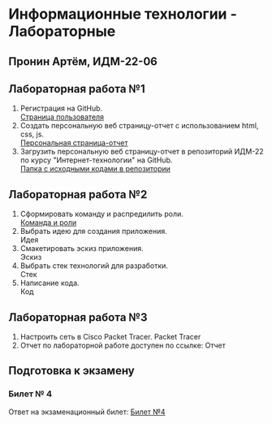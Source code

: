 # Информационные технологии - Лабораторные

## Пронин Артём, ИДМ-22-06

## Лабораторная работа №1

1.  Регистрация на GitHub.\
[Страница пользователя](https://github.com/Tr0y4n)
2.  Создать персональную веб страницу-отчет с использованием html, css, js.\
[Персональная страница-отчет](https://Tr0y4n.github.io/IT/)
3.  Загрузить персональную веб страницу-отчет в репозиторий ИДМ-22 по курсу "Интернет-технологии" на GitHub.\
[Папка с исходными кодами в репозитории](https://github.com/Tr0y4n/IT/tree/master)

## Лабораторная работа №2

1.  Сформировать команду и распредилить роли.\
[Команда и роли](https://docs.google.com/spreadsheets/d/1ypxgDUpNsaAK5PH90dTfGKdtDnWaeEDWfupEbDokN6A/edit#gid=1327184368)
2.  Выбрать идею для создания приложения.\
Идея
3.  Смакетировать эскиз приложения.\
Эскиз
4.  Выбрать стек технологий для разработки.\
Стек
5.  Написание кода.\
Код

## Лабораторная работа №3

1.  Настроить сеть в Сisco Packet Tracer. Packet Tracer
2.  Отчет по лабораторной работе доступен по ссылке: Отчет

## Подготовка к экзамену
### Билет № 4

Ответ на экзаменационный билет: [Билет №4](https://github.com/stankin/inet-2022/wiki/exam04)
